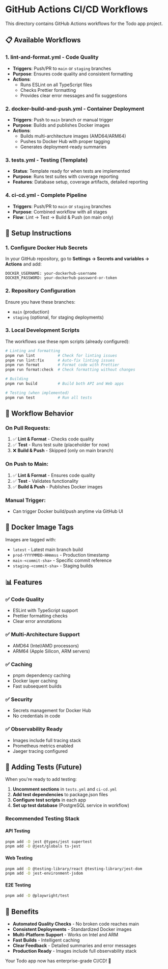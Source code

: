 # GitHub Actions CI/CD Workflows

This directory contains GitHub Actions workflows for the Todo app project.

## 📋 Available Workflows

### 1. **lint-and-format.yml** - Code Quality

- **Triggers**: Push/PR to `main` or `staging` branches
- **Purpose**: Ensures code quality and consistent formatting
- **Actions**:
  - Runs ESLint on all TypeScript files
  - Checks Prettier formatting
  - Provides clear error messages and fix suggestions

### 2. **docker-build-and-push.yml** - Container Deployment

- **Triggers**: Push to `main` branch or manual trigger
- **Purpose**: Builds and publishes Docker images
- **Actions**:
  - Builds multi-architecture images (AMD64/ARM64)
  - Pushes to Docker Hub with proper tagging
  - Generates deployment-ready summaries

### 3. **tests.yml** - Testing (Template)

- **Status**: Template ready for when tests are implemented
- **Purpose**: Runs test suites with coverage reporting
- **Features**: Database setup, coverage artifacts, detailed reporting

### 4. **ci-cd.yml** - Complete Pipeline

- **Triggers**: Push/PR to `main` or `staging` branches
- **Purpose**: Combined workflow with all stages
- **Flow**: Lint → Test → Build & Push (on main only)

## 🚀 Setup Instructions

### 1. **Configure Docker Hub Secrets**

In your GitHub repository, go to **Settings → Secrets and variables → Actions** and add:

```text
DOCKER_USERNAME: your-dockerhub-username
DOCKER_PASSWORD: your-dockerhub-password-or-token
```

### 2. **Repository Configuration**

Ensure you have these branches:

- `main` (production)
- `staging` (optional, for staging deployments)

### 3. **Local Development Scripts**

The workflows use these npm scripts (already configured):

```bash
# Linting and formatting
pnpm run lint          # Check for linting issues
pnpm run lint:fix      # Auto-fix linting issues
pnpm run format        # Format code with Prettier
pnpm run format:check  # Check formatting without changes

# Building
pnpm run build         # Build both API and Web apps

# Testing (when implemented)
pnpm run test          # Run all tests
```

## 🔄 Workflow Behavior

### **On Pull Requests:**

1. ✅ **Lint & Format** - Checks code quality
2. ✅ **Test** - Runs test suite (placeholder for now)
3. ❌ **Build & Push** - Skipped (only on main branch)

### **On Push to Main:**

1. ✅ **Lint & Format** - Ensures code quality
2. ✅ **Test** - Validates functionality
3. ✅ **Build & Push** - Publishes Docker images

### **Manual Trigger:**

- Can trigger Docker build/push anytime via GitHub UI

## 🐳 Docker Image Tags

Images are tagged with:

- `latest` - Latest main branch build
- `prod-YYYYMMDD-HHmmss` - Production timestamp
- `main-<commit-sha>` - Specific commit reference
- `staging-<commit-sha>` - Staging builds

## 📊 Features

### ✅ **Code Quality**

- ESLint with TypeScript support
- Prettier formatting checks
- Clear error annotations

### ✅ **Multi-Architecture Support**

- AMD64 (Intel/AMD processors)
- ARM64 (Apple Silicon, ARM servers)

### ✅ **Caching**

- pnpm dependency caching
- Docker layer caching
- Fast subsequent builds

### ✅ **Security**

- Secrets management for Docker Hub
- No credentials in code

### ✅ **Observability Ready**

- Images include full tracing stack
- Prometheus metrics enabled
- Jaeger tracing configured

## 🧪 Adding Tests (Future)

When you're ready to add testing:

1. **Uncomment sections** in `tests.yml` and `ci-cd.yml`
2. **Add test dependencies** to package.json files
3. **Configure test scripts** in each app
4. **Set up test database** (PostgreSQL service in workflow)

### Recommended Testing Stack

#### API Testing

```bash
pnpm add -D jest @types/jest supertest
pnpm add -D @jest/globals ts-jest
```

#### Web Testing

```bash
pnpm add -D @testing-library/react @testing-library/jest-dom
pnpm add -D jest-environment-jsdom
```

#### E2E Testing

```bash
pnpm add -D @playwright/test
```

## 🎯 Benefits

- **Automated Quality Checks** - No broken code reaches main
- **Consistent Deployments** - Standardized Docker images
- **Multi-Platform Support** - Works on Intel and ARM
- **Fast Builds** - Intelligent caching
- **Clear Feedback** - Detailed summaries and error messages
- **Production Ready** - Images include full observability stack

Your Todo app now has enterprise-grade CI/CD! 🎉
